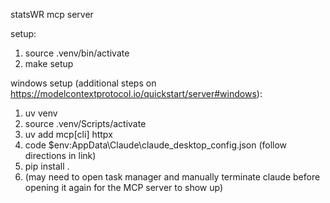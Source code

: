 statsWR mcp server


setup:
1) source .venv/bin/activate
2) make setup

windows setup (additional steps on https://modelcontextprotocol.io/quickstart/server#windows): 
1) uv venv
2) source .venv/Scripts/activate
3) uv add mcp[cli] httpx
4) code $env:AppData\Claude\claude_desktop_config.json (follow directions in link)
5) pip install .
6) (may need to open task manager and manually terminate claude before opening it again for the MCP server to show up)